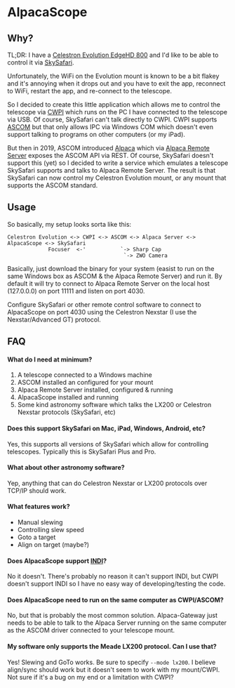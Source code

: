 # AlpacaScope

## Why?

TL;DR: I have a [Celestron Evolution EdgeHD 800](
https://www.celestron.com/products/nexstar-evolution-8-hd-telescope-with-starsense)
and I'd like to be able to control it via [SkySafari](https://skysafariastronomy.com).

Unfortunately, the WiFi on the Evolution mount is known to be a bit flakey and
it's annoying when it drops out and you have to exit the app, reconnect to WiFi,
restart the app, and re-connect to the telescope.

So I decided to create this little application which allows me to control the
telescope via [CWPI](
https://www.celestron.com/pages/celestron-pwi-telescope-control-software)
which runs on the PC I have connected to the telescope via USB.  Of course,
SkySafari can't talk directly to CWPI.  CWPI supports [ASCOM](
https://ascom-standards.org) but that only allows IPC via Windows COM
which doesn't even support talking to programs on other computers (or my iPad).

But then in 2019, ASCOM introduced [Alpaca](
https://ascom-standards.org/Developer/Alpaca.htm) which via 
[Alpaca Remote Server](https://github.com/ASCOMInitiative/ASCOMRemote/releases)
exposes the ASCOM API via REST.  Of course, SkySafari doesn't support this (yet)
so I decided to write a service which emulates a telescope SkySafari supports
and talks to Alpaca Remote Server.  The result is that SkySafari can now control
my Celestron Evolution mount, or any mount that supports the ASCOM standard.

## Usage

So basically, my setup looks sorta like this:

```
Celestron Evolution <-> CWPI <-> ASCOM <-> Alpaca Server <-> AlpacaScope <-> SkySafari
             Focuser  <-'           `-> Sharp Cap
                                     `-> ZWO Camera
```

Basically, just download the binary for your system (easist to run on the same Windows
box as ASCOM & the Alpaca Remote Server) and run it.  By default it will try to connect
to Alpaca Remote Server on the local host (127.0.0.0) on port 11111 and listen on port 4030.

Configure SkySafari or other remote control software to connect to AlpacaScope on port
4030 using the Celestron Nexstar (I use the Nexstar/Advanced GT) protocol.

## FAQ

#### What do I need at minimum?

 1. A telescope connected to a Windows machine
 2. ASCOM installed an configured for your mount
 3. Alpaca Remote Server installed, configured & running
 4. AlpacaScope installed and running
 5. Some kind astronomy software which talks the LX200 or Celestron Nexstar protocols
    (SkySafari, etc)

#### Does this support SkySafari on Mac, iPad, Windows, Android, etc?
Yes, this supports all versions of SkySafari which allow for controlling telescopes.
Typically this is SkySafari Plus and Pro.

#### What about other astronomy software?
Yep, anything that can do Celestron Nexstar or LX200 protocols over TCP/IP
should work.  

#### What features work?

 * Manual slewing
 * Controlling slew speed
 * Goto a target
 * Align on target (maybe?)

#### Does AlpacaScope support [INDI](https://www.indilib.org)?
No it doesn't.  There's probably no reason it can't support INDI, but CWPI
doesn't support INDI so I have no easy way of developing/testing the code.

#### Does AlpacaScope need to run on the same computer as CWPI/ASCOM?
No, but that is probably the most common solution.  Alpaca-Gateway just needs
to be able to talk to the Alpaca Server running on the same computer as the
ASCOM driver connected to your telescope mount.

#### My software only supports the Meade LX200 protocol.  Can I use that?
Yes!  Slewing and GoTo works.  Be sure to specify `--mode lx200`.
I believe align/sync should work but it doesn't seem to work with my mount/CWPI.
Not sure if it's a bug on my end or a limitation with CWPI?
